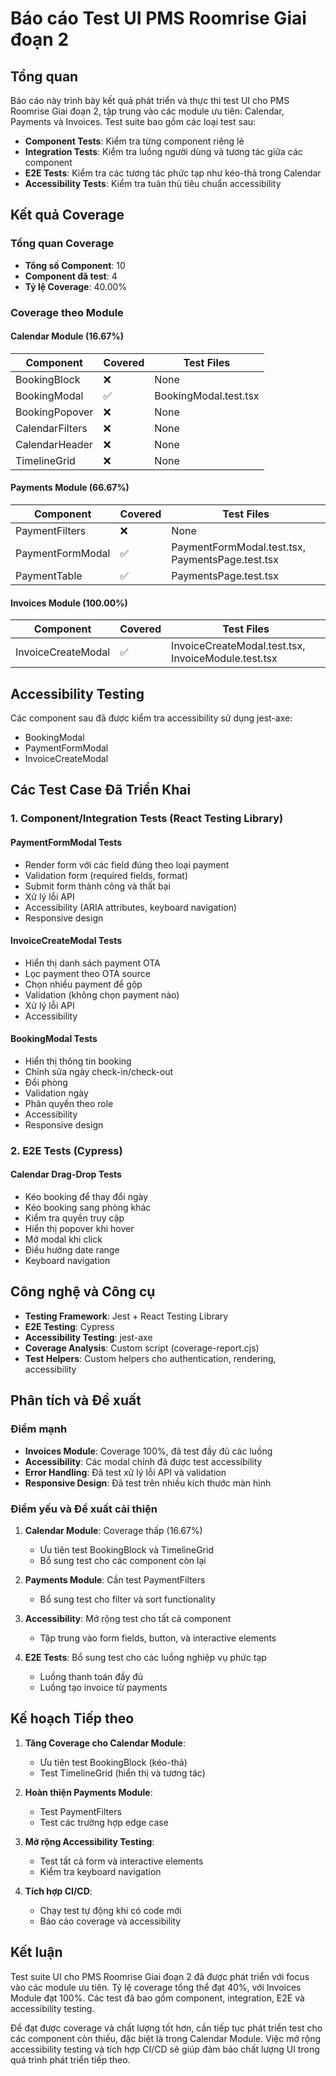 # Báo cáo Test UI PMS Roomrise Giai đoạn 2

## Tổng quan

Báo cáo này trình bày kết quả phát triển và thực thi test UI cho PMS Roomrise Giai đoạn 2, tập trung vào các module ưu tiên: Calendar, Payments và Invoices. Test suite bao gồm các loại test sau:

- **Component Tests**: Kiểm tra từng component riêng lẻ
- **Integration Tests**: Kiểm tra luồng người dùng và tương tác giữa các component
- **E2E Tests**: Kiểm tra các tương tác phức tạp như kéo-thả trong Calendar
- **Accessibility Tests**: Kiểm tra tuân thủ tiêu chuẩn accessibility

## Kết quả Coverage

### Tổng quan Coverage

- **Tổng số Component**: 10
- **Component đã test**: 4
- **Tỷ lệ Coverage**: 40.00%

### Coverage theo Module

#### Calendar Module (16.67%)

| Component | Covered | Test Files |
|-----------|---------|------------|
| BookingBlock | ❌ | None |
| BookingModal | ✅ | BookingModal.test.tsx |
| BookingPopover | ❌ | None |
| CalendarFilters | ❌ | None |
| CalendarHeader | ❌ | None |
| TimelineGrid | ❌ | None |

#### Payments Module (66.67%)

| Component | Covered | Test Files |
|-----------|---------|------------|
| PaymentFilters | ❌ | None |
| PaymentFormModal | ✅ | PaymentFormModal.test.tsx, PaymentsPage.test.tsx |
| PaymentTable | ✅ | PaymentsPage.test.tsx |

#### Invoices Module (100.00%)

| Component | Covered | Test Files |
|-----------|---------|------------|
| InvoiceCreateModal | ✅ | InvoiceCreateModal.test.tsx, InvoiceModule.test.tsx |

## Accessibility Testing

Các component sau đã được kiểm tra accessibility sử dụng jest-axe:

- BookingModal
- PaymentFormModal
- InvoiceCreateModal

## Các Test Case Đã Triển Khai

### 1. Component/Integration Tests (React Testing Library)

#### PaymentFormModal Tests
- Render form với các field đúng theo loại payment
- Validation form (required fields, format)
- Submit form thành công và thất bại
- Xử lý lỗi API
- Accessibility (ARIA attributes, keyboard navigation)
- Responsive design

#### InvoiceCreateModal Tests
- Hiển thị danh sách payment OTA
- Lọc payment theo OTA source
- Chọn nhiều payment để gộp
- Validation (không chọn payment nào)
- Xử lý lỗi API
- Accessibility

#### BookingModal Tests
- Hiển thị thông tin booking
- Chỉnh sửa ngày check-in/check-out
- Đổi phòng
- Validation ngày
- Phân quyền theo role
- Accessibility
- Responsive design

### 2. E2E Tests (Cypress)

#### Calendar Drag-Drop Tests
- Kéo booking để thay đổi ngày
- Kéo booking sang phòng khác
- Kiểm tra quyền truy cập
- Hiển thị popover khi hover
- Mở modal khi click
- Điều hướng date range
- Keyboard navigation

## Công nghệ và Công cụ

- **Testing Framework**: Jest + React Testing Library
- **E2E Testing**: Cypress
- **Accessibility Testing**: jest-axe
- **Coverage Analysis**: Custom script (coverage-report.cjs)
- **Test Helpers**: Custom helpers cho authentication, rendering, accessibility

## Phân tích và Đề xuất

### Điểm mạnh
- **Invoices Module**: Coverage 100%, đã test đầy đủ các luồng
- **Accessibility**: Các modal chính đã được test accessibility
- **Error Handling**: Đã test xử lý lỗi API và validation
- **Responsive Design**: Đã test trên nhiều kích thước màn hình

### Điểm yếu và Đề xuất cải thiện
1. **Calendar Module**: Coverage thấp (16.67%)
   - Ưu tiên test BookingBlock và TimelineGrid
   - Bổ sung test cho các component còn lại

2. **Payments Module**: Cần test PaymentFilters
   - Bổ sung test cho filter và sort functionality

3. **Accessibility**: Mở rộng test cho tất cả component
   - Tập trung vào form fields, button, và interactive elements

4. **E2E Tests**: Bổ sung test cho các luồng nghiệp vụ phức tạp
   - Luồng thanh toán đầy đủ
   - Luồng tạo invoice từ payments

## Kế hoạch Tiếp theo

1. **Tăng Coverage cho Calendar Module**:
   - Ưu tiên test BookingBlock (kéo-thả)
   - Test TimelineGrid (hiển thị và tương tác)

2. **Hoàn thiện Payments Module**:
   - Test PaymentFilters
   - Test các trường hợp edge case

3. **Mở rộng Accessibility Testing**:
   - Test tất cả form và interactive elements
   - Kiểm tra keyboard navigation

4. **Tích hợp CI/CD**:
   - Chạy test tự động khi có code mới
   - Báo cáo coverage và accessibility

## Kết luận

Test suite UI cho PMS Roomrise Giai đoạn 2 đã được phát triển với focus vào các module ưu tiên. Tỷ lệ coverage tổng thể đạt 40%, với Invoices Module đạt 100%. Các test đã bao gồm component, integration, E2E và accessibility testing.

Để đạt được coverage và chất lượng tốt hơn, cần tiếp tục phát triển test cho các component còn thiếu, đặc biệt là trong Calendar Module. Việc mở rộng accessibility testing và tích hợp CI/CD sẽ giúp đảm bảo chất lượng UI trong quá trình phát triển tiếp theo.
